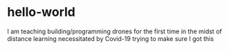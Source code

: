 # hello-world

I am teaching building/programming drones for the first time in the midst of distance learning necessitated by Covid-19
trying to make sure I got this
